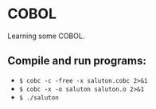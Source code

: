 # COBOL

Learning some COBOL.

## Compile and run programs:

* `$ cobc -c -free -x saluton.cobc 2>&1`
* `$ cobc -x -o saluton saluton.o 2>&1`
* `$ ./saluton`
